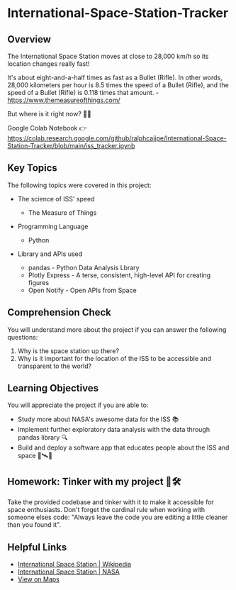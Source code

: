 # International-Space-Station-Tracker

## Overview
The International Space Station moves at close to 28,000 km/h so its location changes really fast!

It's about eight-and-a-half times as fast as a Bullet (Rifle). In other words, 28,000 kilometers per hour is 8.5 times the speed of a Bullet (Rifle), and the speed of a Bullet (Rifle) is 0.118 times that amount. - https://www.themeasureofthings.com/

But where is it right now? 🤔💭

Google Colab Notebook 👉 https://colab.research.google.com/github/ralphcajipe/International-Space-Station-Tracker/blob/main/iss_tracker.ipynb

## Key Topics

The following topics were covered in this project:
* The science of ISS' speed
  * The Measure of Things

* Programming Language
  * Python 

* Library and APIs used
  * pandas - Python Data Analysis Lbrary
  * Plotly Express - A terse, consistent, high-level API for creating figures 
  * Open Notify - Open APIs from Space

## Comprehension Check

You will understand more about the project if you can answer the following questions:

1. Why is the space station up there?
2. Why is it important for the location of the ISS to be accessible and transparent to the world?

## Learning Objectives

You will appreciate the project if you are able to:
* Study more about NASA's awesome data for the ISS 📚
* Implement further exploratory data analysis with the data through pandas library 🔍
* Build and deploy a software app that educates people about the ISS and space 🌌🛰🚀

## Homework: Tinker with my project 🤗🛠

Take the provided codebase and tinker with it to make it accessible for space enthusiasts. Don't forget the cardinal rule when working with someone elses code:
"Always leave the code you are editing a little cleaner than you found it".

## Helpful Links

* [International Space Station | Wikipedia](https://en.wikipedia.org/wiki/International_Space_Station)
* [International Space Station | NASA](https://www.nasa.gov/mission_pages/station/main/index.html)
* [View on Maps](google.com/maps/space/iss)

